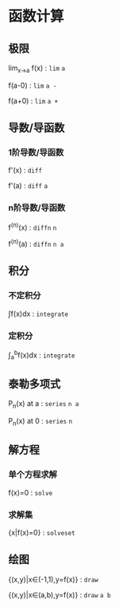 # 函数计算

## 极限

lim<sub>x→a</sub> f(x) : `lim` `a`

f(a-0) : `lim` `a -`

f(a+0) : `lim` `a +`

## 导数/导函数

### 1阶导数/导函数

f'(x) : `diff`

f'(a) : `diff` `a`

### n阶导数/导函数

f<sup>(n)</sup>(x) : `diffn` `n`

f<sup>(n)</sup>(a) : `diffn` `n a`

## 积分

### 不定积分

∫f(x)dx : `integrate`

### 定积分

∫<sub>a</sub><sup>b</sup>f(x)dx : `integrate`

## 泰勒多项式

P<sub>n</sub>(x) at a : `series` `n a`

P<sub>n</sub>(x) at 0 : `series` `n`

## 解方程

### 单个方程求解

f(x)=0 : `solve`

### 求解集

{x|f(x)=0} : `solveset`

## 绘图

{(x,y)|x∈(-1,1),y=f(x)} : `draw`

{(x,y)|x∈(a,b),y=f(x)} : `draw` `a b`
